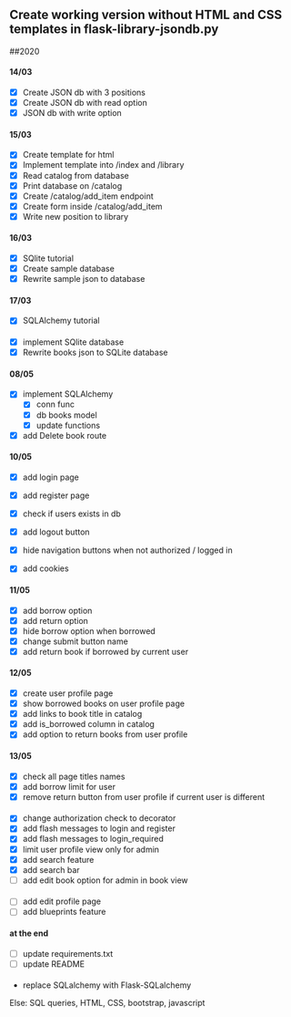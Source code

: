 ## Create working version without HTML and CSS templates in flask-library-jsondb.py
##2020

#### 14/03
- [x] Create JSON db with 3 positions
- [x] Create JSON db with read option
- [x] JSON db with write option

#### 15/03
- [x] Create template for html
- [x] Implement template into /index and /library
- [x] Read catalog from database
- [x] Print database on /catalog
- [x] Create /catalog/add_item endpoint
- [x] Create form inside /catalog/add_item
- [x] Write new position to library

#### 16/03
- [x] SQlite tutorial
- [x] Create sample database
- [x] Rewrite sample json to database

#### 17/03
- [x] SQLAlchemy tutorial

#### 
- [x] implement SQlite database
- [x] Rewrite books json to SQLite database

#### 08/05
- [x] implement SQLAlchemy
    - [x] conn func
    - [x] db books model
    - [x] update functions
- [x] add Delete book route 

#### 10/05
- [x] add login page
- [x] add register page
- [x] check if users exists in db
- [x] add logout button

- [x] hide navigation buttons when not authorized / logged in
- [x] add cookies

#### 11/05
- [x] add borrow option
- [x] add return option
- [x] hide borrow option when borrowed
- [x] change submit button name
- [x] add return book if borrowed by current user

#### 12/05
- [x] create user profile page
- [x] show borrowed books on user profile page
- [x] add links to book title in catalog
- [x] add is_borrowed column in catalog
- [x] add option to return books from user profile

#### 13/05
- [x] check all page titles names
- [x] add borrow limit for user
- [x] remove return button from user profile if current user is different

####
- [x] change authorization check to decorator
- [x] add flash messages to login and register
- [x] add flash messages to login_required
- [x] limit user profile view only for admin
- [x] add search feature
- [x] add search bar
- [ ] add edit book option for admin in book view

####
- [ ] add edit profile page
- [ ] add blueprints feature

#### at the end
- [ ] update requirements.txt
- [ ] update README

#### 
- replace SQLalchemy with Flask-SQLalchemy


Else:
SQL queries, HTML, CSS, bootstrap, javascript 

